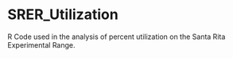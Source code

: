 # SRER_Utilization
R Code used in the analysis of percent utilization on the Santa Rita Experimental Range. 

